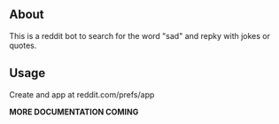 ## About
This is a reddit bot to search for the word "sad" and repky with jokes or quotes. 


## Usage
Create and app at reddit.com/prefs/app


********MORE DOCUMENTATION COMING********
